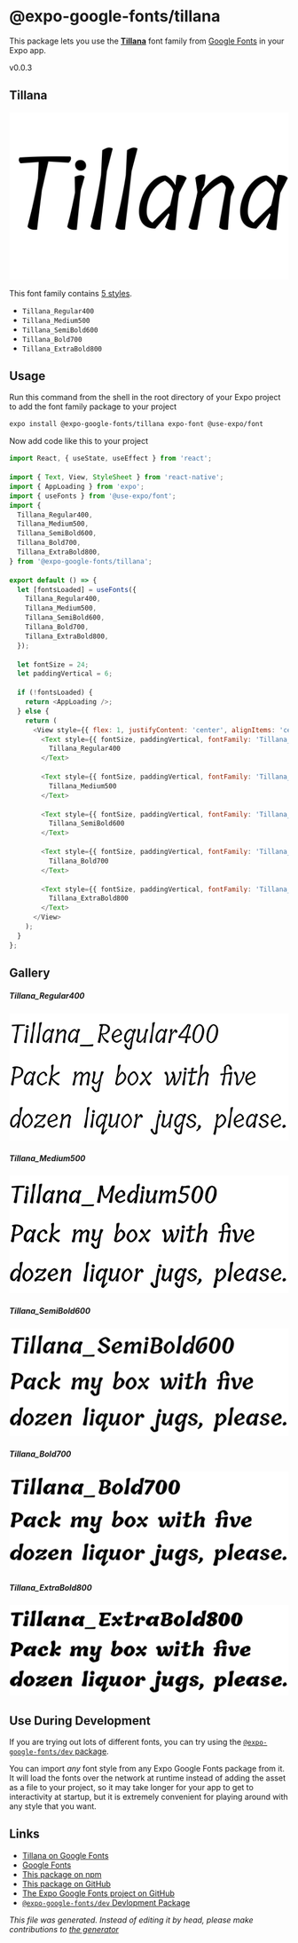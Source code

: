 # @expo-google-fonts/tillana

This package lets you use the [**Tillana**](https://fonts.google.com/specimen/Tillana) font family from [Google Fonts](https://fonts.google.com/) in your Expo app.

v0.0.3

## Tillana

![Tillana](./font-family.png)

This font family contains [5 styles](#gallery).

- `Tillana_Regular400`
- `Tillana_Medium500`
- `Tillana_SemiBold600`
- `Tillana_Bold700`
- `Tillana_ExtraBold800`

## Usage

Run this command from the shell in the root directory of your Expo project to add the font family package to your project
```sh
expo install @expo-google-fonts/tillana expo-font @use-expo/font
```

Now add code like this to your project
```js
import React, { useState, useEffect } from 'react';

import { Text, View, StyleSheet } from 'react-native';
import { AppLoading } from 'expo';
import { useFonts } from '@use-expo/font';
import {
  Tillana_Regular400,
  Tillana_Medium500,
  Tillana_SemiBold600,
  Tillana_Bold700,
  Tillana_ExtraBold800,
} from '@expo-google-fonts/tillana';

export default () => {
  let [fontsLoaded] = useFonts({
    Tillana_Regular400,
    Tillana_Medium500,
    Tillana_SemiBold600,
    Tillana_Bold700,
    Tillana_ExtraBold800,
  });

  let fontSize = 24;
  let paddingVertical = 6;

  if (!fontsLoaded) {
    return <AppLoading />;
  } else {
    return (
      <View style={{ flex: 1, justifyContent: 'center', alignItems: 'center' }}>
        <Text style={{ fontSize, paddingVertical, fontFamily: 'Tillana_Regular400' }}>
          Tillana_Regular400
        </Text>

        <Text style={{ fontSize, paddingVertical, fontFamily: 'Tillana_Medium500' }}>
          Tillana_Medium500
        </Text>

        <Text style={{ fontSize, paddingVertical, fontFamily: 'Tillana_SemiBold600' }}>
          Tillana_SemiBold600
        </Text>

        <Text style={{ fontSize, paddingVertical, fontFamily: 'Tillana_Bold700' }}>
          Tillana_Bold700
        </Text>

        <Text style={{ fontSize, paddingVertical, fontFamily: 'Tillana_ExtraBold800' }}>
          Tillana_ExtraBold800
        </Text>
      </View>
    );
  }
};

```

## Gallery

##### Tillana_Regular400
![Tillana_Regular400](./f767b3a50e7fbd85244228fd72776e996704c5b833256c5fa56b782821e015af.ttf.png)

##### Tillana_Medium500
![Tillana_Medium500](./5aecdf23e36ca11770901c226daf192765931a12afd290bbf684884f9bbf1c7c.ttf.png)

##### Tillana_SemiBold600
![Tillana_SemiBold600](./a5f11d010b5bd339931701e1853b2788fccf7cb07bbf503ff03f027a3086f3f3.ttf.png)

##### Tillana_Bold700
![Tillana_Bold700](./aed658fc70549eb112a013dc7ce6145b1f2719ee7d6179a5c4fd7be399a68511.ttf.png)

##### Tillana_ExtraBold800
![Tillana_ExtraBold800](./df261f8eeab47304d5e83ee3d77bba8193f51bd098bab3370180417296143318.ttf.png)


## Use During Development

If you are trying out lots of different fonts, you can try using the [`@expo-google-fonts/dev` package](https://github.com/expo/google-fonts/tree/master/font-packages/dev#readme).

You can import *any* font style from any Expo Google Fonts package from it. It will load the fonts
over the network at runtime instead of adding the asset as a file to your project, so it may take longer
for your app to get to interactivity at startup, but it is extremely convenient
for playing around with any style that you want.

## Links

- [Tillana on Google Fonts](https://fonts.google.com/specimen/Tillana)
- [Google Fonts](https://fonts.google.com/)
- [This package on npm](https://www.npmjs.com/package/@expo-google-fonts/tillana)
- [This package on GitHub](https://github.com/expo/google-fonts/tree/master/font-packages/tillana)
- [The Expo Google Fonts project on GitHub](https://github.com/expo/google-fonts)
- [`@expo-google-fonts/dev` Devlopment Package](https://github.com/expo/google-fonts/tree/master/font-packages/dev)


*This file was generated. Instead of editing it by head, please make contributions to [the generator](https://github.com/expo/google-fonts/tree/master/packages/generator)*
